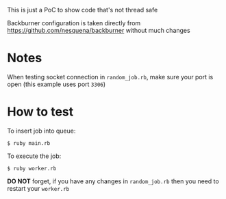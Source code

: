 This is just a PoC to show code that's not thread safe

Backburner configuration is taken directly from https://github.com/nesquena/backburner without much changes

# Notes

When testing socket connection in `random_job.rb`, make sure your port is open (this example uses port `3306`)

# How to test

To insert job into queue:
```
$ ruby main.rb
```

To execute the job:
```
$ ruby worker.rb
```

**DO NOT** forget, if you have any changes in `random_job.rb` then you need to restart your `worker.rb`
